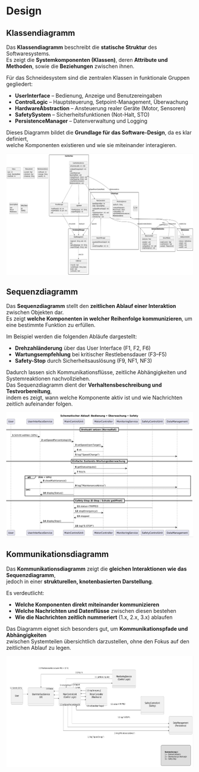# Design


## Klassendiagramm
Das **Klassendiagramm** beschreibt die **statische Struktur** des Softwaresystems.  
Es zeigt die **Systemkomponenten (Klassen)**, deren **Attribute und Methoden**, sowie die **Beziehungen** zwischen ihnen.  

Für das Schneidesystem sind die zentralen Klassen in funktionale Gruppen gegliedert:
- **UserInterface** – Bedienung, Anzeige und Benutzereingaben  
- **ControlLogic** – Hauptsteuerung, Setpoint-Management, Überwachung  
- **HardwareAbstraction** – Ansteuerung realer Geräte (Motor, Sensoren)  
- **SafetySystem** – Sicherheitsfunktionen (Not-Halt, STO)  
- **PersistenceManager** – Datenverwaltung und Logging  

Dieses Diagramm bildet die **Grundlage für das Software-Design**, da es klar definiert,  
welche Komponenten existieren und wie sie miteinander interagieren.

![Klassendiagramm](../referenziert/Design/Klassendiagramm.png)


## Sequenzdiagramm
Das **Sequenzdiagramm** stellt den **zeitlichen Ablauf einer Interaktion** zwischen Objekten dar.  
Es zeigt **welche Komponenten in welcher Reihenfolge kommunizieren**, um eine bestimmte Funktion zu erfüllen.  

Im Beispiel werden die folgenden Abläufe dargestellt:
- **Drehzahländerung** über das User Interface (F1, F2, F6)  
- **Wartungsempfehlung** bei kritischer Restlebensdauer (F3–F5)  
- **Safety-Stop** durch Sicherheitsauslösung (F9, NF1, NF3)

Dadurch lassen sich Kommunikationsflüsse, zeitliche Abhängigkeiten und Systemreaktionen nachvollziehen.  
Das Sequenzdiagramm dient der **Verhaltensbeschreibung und Testvorbereitung**,  
indem es zeigt, wann welche Komponente aktiv ist und wie Nachrichten zeitlich aufeinander folgen.

![Sequenzdiagramm](../referenziert/Design/Sequenzdiagramm.png)


## Kommunikationsdiagramm
Das **Kommunikationsdiagramm** zeigt die **gleichen Interaktionen wie das Sequenzdiagramm**,  
jedoch in einer **strukturellen, knotenbasierten Darstellung**.  

Es verdeutlicht:
- **Welche Komponenten direkt miteinander kommunizieren**  
- **Welche Nachrichten und Datenflüsse** zwischen diesen bestehen  
- **Wie die Nachrichten zeitlich nummeriert** (1.x, 2.x, 3.x) ablaufen  

Das Diagramm eignet sich besonders gut, um **Kommunikationspfade und Abhängigkeiten**  
zwischen Systemteilen übersichtlich darzustellen, ohne den Fokus auf den zeitlichen Ablauf zu legen.

![Kommunikationsdiagramm](../referenziert/Design/Kommunikationsdiagramm.png)
